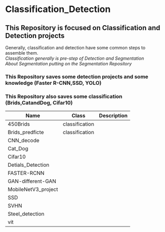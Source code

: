 # Classification_Detection

## This Repository is focused on Classification and Detection projects 
Generally, classification and detection have some common steps to assemble them.  
*Classification generally is pre-step of Detection and Segmentation*  
*About Segmentation putting on the Segmentation Repository*

### This Repository saves some detection projects and some knowledge (Faster R-CNN,SSD, YOLO)  
### This Repository also saves some classification (Brids,CatandDog, Cifar10)  


|Name|Class|Description|
| --- | --- | --- |
| 450Brids | classification ||
| Brids_predficte | classification ||
| CNN_decode|||
| Cat_Dog|||
| Cifar10|||
| Detials_Detection|||
| FASTER-RCNN|||
| GAN-different-GAN|||
| MobileNetV3_project|||
| SSD|||
| SVHN|||
| Steel_detection|||
| vit|||
